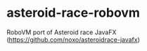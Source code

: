 asteroid-race-robovm
====================

RoboVM port of Asteroid race JavaFX (https://github.com/noxo/asteroidrace-javafx)
